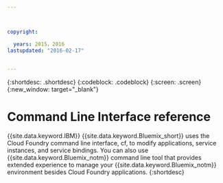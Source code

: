 ```yaml
---

 

copyright:

  years: 2015，2016
lastupdated: "2016-02-17"
 

---
```


{:shortdesc: .shortdesc}
{:codeblock: .codeblock}
{:screen: .screen}
{:new_window: target="_blank"}

# Command Line Interface reference



{{site.data.keyword.IBM}} {{site.data.keyword.Bluemix_short}} uses the Cloud Foundry command line interface, cf, to modify applications, service instances, and service bindings. You can also use {{site.data.keyword.Bluemix_notm}} command line tool that provides extended experience to manage your {{site.data.keyword.Bluemix_notm}} environment besides Cloud Foundry applications.
{:shortdesc}
